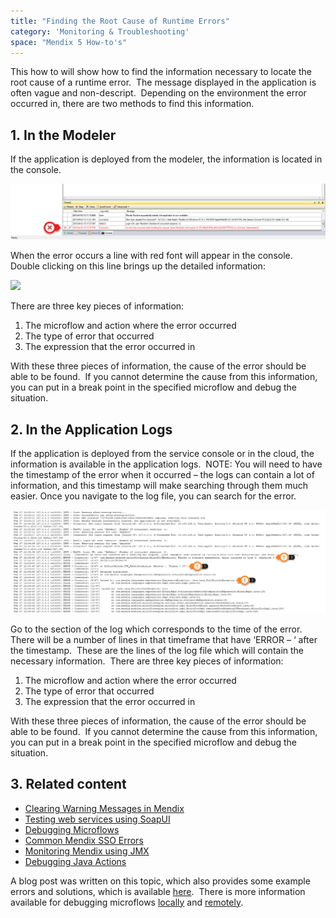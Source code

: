 ```yaml
---
title: "Finding the Root Cause of Runtime Errors"
category: 'Monitoring & Troubleshooting'
space: "Mendix 5 How-to's"
---
```


This how to will show how to find the information necessary to locate the root cause of a runtime error.  The message displayed in the application is often vague and non-descript.  Depending on the environment the error occurred in, there are two methods to find this information.

## 1. In the Modeler

If the application is deployed from the modeler, the information is located in the console.

![](attachments/12878142/13402342.png)

When the error occurs a line with red font will appear in the console.  Double clicking on this line brings up the detailed information:

![](attachments/12878142/13402343.png)

There are three key pieces of information:

1.  The microflow and action where the error occurred
2.  The type of error that occurred
3.  The expression that the error occurred in

With these three pieces of information, the cause of the error should be able to be found.  If you cannot determine the cause from this information, you can put in a break point in the specified microflow and debug the situation. 



## 2\. In the Application Logs

If the application is deployed from the service console or in the cloud, the information is available in the application logs.  NOTE: You will need to have the timestamp of the error when it occurred – the logs can contain a lot of information, and this timestamp will make searching through them much easier. Once you navigate to the log file, you can search for the error.

![](attachments/12878142/13402344.png)

Go to the section of the log which corresponds to the time of the error.  There will be a number of lines in that timeframe that have ‘ERROR – ‘ after the timestamp.  These are the lines of the log file which will contain the necessary information.  There are three key pieces of information:

1.  The microflow and action where the error occurred
2.  The type of error that occurred
3.  The expression that the error occurred in

With these three pieces of information, the cause of the error should be able to be found.  If you cannot determine the cause from this information, you can put in a break point in the specified microflow and debug the situation. 

## 3\. Related content

*   [Clearing Warning Messages in Mendix](Clearing+Warning+Messages+in+Mendix)
*   [Testing web services using SoapUI](Testing+web+services+using+SoapUI)
*   [Debugging Microflows](Debugging+Microflows)
*   [Common Mendix SSO Errors](Common+Mendix+SSO+Errors)
*   [Monitoring Mendix using JMX](Monitoring+Mendix+using+JMX)
*   [Debugging Java Actions](Debugging+Java+Actions)



A blog post was written on this topic, which also provides some example errors and solutions, which is available [here](http://www.mendix.com/blog/the-root-cause-of-runtime-errors-and-resolving-the-2-most-common-issues/).  There is more information available for debugging microflows [locally](Debugging+Microflows) and [remotely](Debugging+Microflows+Remotely).

